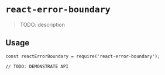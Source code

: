 # `react-error-boundary`

> TODO: description

## Usage

```
const reactErrorBoundary = require('react-error-boundary');

// TODO: DEMONSTRATE API
```
